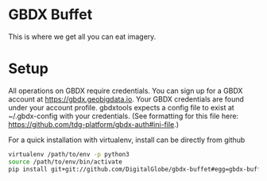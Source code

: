 # GBDX Buffet
This is where we get all you can eat imagery.

# Setup

All operations on GBDX require credentials. You can sign up for a
GBDX account at https://gbdx.geobigdata.io. Your GBDX credentials
are found under your account profile.
gbdxtools expects a config file to exist at ~/.gbdx-config with
your credentials. (See formatting for this 
file here: https://github.com/tdg-platform/gbdx-auth#ini-file.)

For a quick installation with virtualenv, install can be directly from github

```bash
virtualenv /path/to/env -p python3
source /path/to/env/bin/activate
pip install git+git://github.com/DigitalGlobe/gbdx-buffet#egg=gbdx-buffet
```

